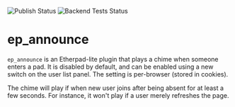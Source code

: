 ![Publish Status](https://github.com/ether/ep_announce/workflows/Node.js%20Package/badge.svg) ![Backend Tests Status](https://github.com/ether/ep_announce/workflows/Backend%20tests/badge.svg)

ep_announce
=========

`ep_announce` is an Etherpad-lite plugin that plays a chime when someone enters a pad. It is disabled by default, and can be enabled using a new switch on the user list panel. The setting is per-browser (stored in cookies).

The chime will play if when new user joins after being absent for at least a few seconds. For instance, it won't play if a user merely refreshes the page.

